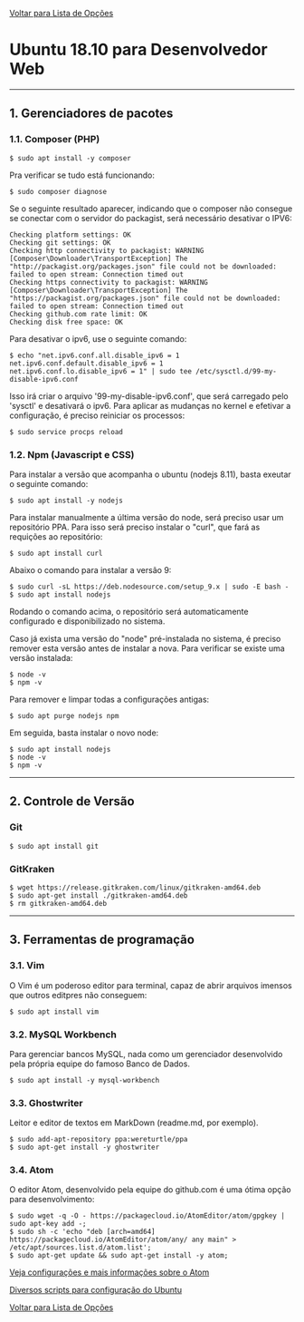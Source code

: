 [Voltar para Lista de Opções](../readme.md)

# Ubuntu 18.10 para Desenvolvedor Web

----------
## 1. Gerenciadores de pacotes

### 1.1. Composer (PHP)

```
$ sudo apt install -y composer
```

Pra verificar se tudo está funcionando:

```
$ sudo composer diagnose
```
Se o seguinte resultado aparecer, indicando que o composer não consegue se conectar com o servidor do packagist, será necessário desativar o IPV6:

```
Checking platform settings: OK
Checking git settings: OK
Checking http connectivity to packagist: WARNING
[Composer\Downloader\TransportException] The "http://packagist.org/packages.json" file could not be downloaded: failed to open stream: Connection timed out
Checking https connectivity to packagist: WARNING
[Composer\Downloader\TransportException] The "https://packagist.org/packages.json" file could not be downloaded: failed to open stream: Connection timed out
Checking github.com rate limit: OK
Checking disk free space: OK
```
Para desativar o ipv6, use o seguinte comando:

```
$ echo "net.ipv6.conf.all.disable_ipv6 = 1
net.ipv6.conf.default.disable_ipv6 = 1
net.ipv6.conf.lo.disable_ipv6 = 1" | sudo tee /etc/sysctl.d/99-my-disable-ipv6.conf

```
Isso irá criar o arquivo '99-my-disable-ipv6.conf', que será carregado pelo 'sysctl' e desativará o ipv6. Para aplicar as mudanças no kernel e efetivar a configuração, é preciso reiniciar os processos:

```
$ sudo service procps reload
```


### 1.2. Npm (Javascript e CSS)

Para instalar a versão que acompanha o ubuntu (nodejs 8.11), basta exeutar o seguinte comando:

```
$ sudo apt install -y nodejs
```

Para instalar manualmente a última versão do node, será preciso usar um repositório PPA. 
Para isso será preciso instalar o "curl", que fará as requições ao repositório:

```
$ sudo apt install curl
```

Abaixo o comando para instalar a versão 9:

```
$ sudo curl -sL https://deb.nodesource.com/setup_9.x | sudo -E bash -
$ sudo apt install nodejs
```

Rodando o comando acima, o repositório será automaticamente configurado e disponibilizado no sistema.

Caso já exista uma versão do "node" pré-instalada no sistema, é preciso remover esta versão antes de instalar a nova. Para verificar se existe uma versão instalada:

```
$ node -v
$ npm -v
```

Para remover e limpar todas a configurações antigas:

```
$ sudo apt purge nodejs npm
```
Em seguida, basta instalar o novo node:

```
$ sudo apt install nodejs
$ node -v
$ npm -v
```

----------
## 2. Controle de Versão

### Git

```
$ sudo apt install git
```

### GitKraken 

```
$ wget https://release.gitkraken.com/linux/gitkraken-amd64.deb
$ sudo apt-get install ./gitkraken-amd64.deb
$ rm gitkraken-amd64.deb
```

----------
## 3. Ferramentas de programação

### 3.1. Vim

O Vim é um poderoso editor para terminal, capaz de abrir arquivos imensos que outros editpres não conseguem:

```
$ sudo apt install vim
```

### 3.2. MySQL Workbench

Para gerenciar bancos MySQL, nada como um gerenciador desenvolvido pela própria equipe do famoso Banco de Dados.

```
$ sudo apt install -y mysql-workbench
```

### 3.3. Ghostwriter

Leitor e editor de textos em MarkDown (readme.md, por exemplo). 

```
$ sudo add-apt-repository ppa:wereturtle/ppa
$ sudo apt-get install -y ghostwriter
```

### 3.4. Atom

O editor Atom, desenvolvido pela equipe do github.com é uma ótima opção para desenvolvimento:

```
$ sudo wget -q -O - https://packagecloud.io/AtomEditor/atom/gpgkey | sudo apt-key add -;
$ sudo sh -c 'echo "deb [arch=amd64] https://packagecloud.io/AtomEditor/atom/any/ any main" > /etc/apt/sources.list.d/atom.list';
$ sudo apt-get update && sudo apt-get install -y atom;
```

[Veja configurações e mais informações sobre o Atom](softwares-atom.md)


[Diversos scripts para configuração do Ubuntu](https://github.com/erikdubois/Ultimate-Ubuntu-17.04)

[Voltar para Lista de Opções](../readme.md)
